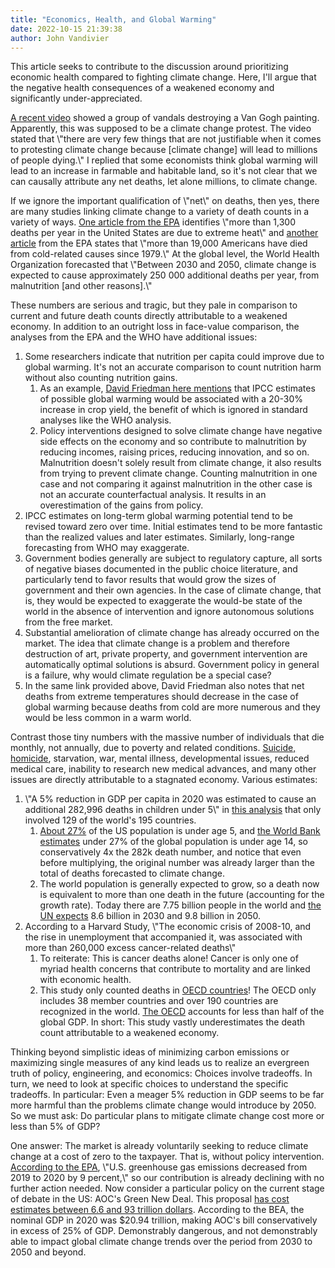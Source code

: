 ```yaml
---
title: "Economics, Health, and Global Warming"
date: 2022-10-15 21:39:38
author: John Vandivier
---
```




<!-- wp:paragraph -->
<p>This article seeks to contribute to the discussion around prioritizing economic health compared to fighting climate change. Here, I'll argue that the negative health consequences of a weakened economy and significantly under-appreciated.</p>
<!-- /wp:paragraph -->

<!-- wp:paragraph -->
<p><a href=\"https://www.tiktok.com/@jameslyonsswe/video/7154727582301211946?is_from_webapp=1&amp;sender_device=pc&amp;web_id=7154889504986891822\">A recent video</a> showed a group of vandals destroying a Van Gogh painting. Apparently, this was supposed to be a climate change protest. The video stated that \"there are very few things that are not justifiable when it comes to protesting climate change because [climate change] will lead to millions of people dying.\" I replied that some economists think global warming will lead to an increase in farmable and habitable land, so it's not clear that we can causally attribute any net deaths, let alone millions, to climate change.</p>
<!-- /wp:paragraph -->

<!-- wp:paragraph -->
<p>If we ignore the important qualification of \"net\" on deaths, then yes, there are many studies linking climate change to a variety of death counts in a variety of ways. <a href=\"https://www.epa.gov/climate-indicators/climate-change-indicators-heat-related-deaths\">One article from the EPA</a> identifies \"more than 1,300 deaths per year in the United States are due to extreme heat\" and <a href=\"https://www.epa.gov/climate-indicators/climate-change-indicators-cold-related-deaths\">another article</a> from the EPA states that \"more than 19,000 Americans have died from cold-related causes since 1979.\" At the global level, the World Health Organization forecasted that \"Between 2030 and 2050, climate change is expected to cause approximately 250 000 additional deaths per year, from malnutrition [and other reasons].\"</p>
<!-- /wp:paragraph -->

<!-- wp:paragraph -->
<p>These numbers are serious and tragic, but they pale in comparison to current and future death counts directly attributable to a weakened economy. In addition to an outright loss in face-value comparison, the analyses from the EPA and the WHO have additional issues:</p>
<!-- /wp:paragraph -->

<!-- wp:list {\"ordered\":true} -->
<ol><li>Some researchers indicate that nutrition per capita could improve due to global warming. It's not an accurate comparison to count nutrition harm without also counting nutrition gains.<ol><li>As an example, <a href=\"https://www.youtube.com/watch?v=euL39f1kins\">David Friedman here mentions</a> that IPCC estimates of possible global warming would be associated with a 20-30% increase in crop yield, the benefit of which is ignored in standard analyses like the WHO analysis.</li><li>Policy interventions designed to solve climate change have negative side effects on the economy and so contribute to malnutrition by reducing incomes, raising prices, reducing innovation, and so on. Malnutrition doesn't solely result from climate change, it also results from trying to prevent climate change. Counting malnutrition in one case and not comparing it against malnutrition in the other case is not an accurate counterfactual analysis. It results in an overestimation of the gains from policy.</li></ol></li><li>IPCC estimates on long-term global warming potential tend to be revised toward zero over time. Initial estimates tend to be more fantastic than the realized values and later estimates. Similarly, long-range forecasting from WHO may exaggerate.</li><li>Government bodies generally are subject to regulatory capture, all sorts of negative biases documented in the public choice literature, and particularly tend to favor results that would grow the sizes of government and their own agencies. In the case of climate change, that is, they would be expected to exaggerate the would-be state of the world in the absence of intervention and ignore autonomous solutions from the free market.</li><li>Substantial amelioration of climate change has already occurred on the market. The idea that climate change is a problem and therefore destruction of art, private property, and government intervention are automatically optimal solutions is absurd. Government policy in general is a failure, why would climate regulation be a special case?</li><li>In the same link provided above, David Friedman also notes that net deaths from extreme temperatures should decrease in the case of global warming because deaths from cold are more numerous and they would be less common in a warm world.</li></ol>
<!-- /wp:list -->

<!-- wp:paragraph -->
<p>Contrast those tiny numbers with the massive number of individuals that die monthly, not annually, due to poverty and related conditions. <a href=\"https://www.ncbi.nlm.nih.gov/pmc/articles/PMC3855327/\">Suicide, homicide</a>, starvation, war, mental illness, developmental issues, reduced medical care, inability to research new medical advances, and many other issues are directly attributable to a stagnated economy. Various estimates:</p>
<!-- /wp:paragraph -->

<!-- wp:list {\"ordered\":true} -->
<ol><li>\"A 5% reduction in GDP per capita in 2020 was estimated to cause an additional 282,996 deaths in children under 5\" in <a href=\"https://journals.plos.org/plosone/article?id=10.1371/journal.pone.0263245\">this analysis</a> that only involved 129 of the world's 195 countries.<ol><li><a href=\"https://datacenter.kidscount.org/data/tables/101-child-population-by-age-group#detailed/1/any/false/574,1729,37,871,870,573,869,36,868,867/62,63,64,6,4693/419,420\">About 27%</a> of the US population is under age 5, and <a href=\"https://data.worldbank.org/indicator/SP.POP.0014.TO.ZS\">the World Bank estimates</a> under 27% of the global population is under age 14, so conservatively 4x the 282k death number, and notice that even before multiplying, the original number was already larger than the total of deaths forecasted to climate change.</li><li>The world population is generally expected to grow, so a death now is equivalent to more than one death in the future (accounting for the growth rate). Today there are 7.75 billion people in the world and <a href=\"https://www.un.org/en/desa/world-population-projected-reach-98-billion-2050-and-112-billion-2100\">the UN expects</a> 8.6 billion in 2030 and 9.8 billion in 2050.</li></ol></li><li>According to a Harvard Study, \"The economic crisis of 2008-10, and the rise in unemployment that accompanied it, was associated with more than 260,000 excess cancer-related deaths\"<ol><li>To reiterate: This is cancer deaths alone! Cancer is only one of myriad health concerns that contribute to mortality and are linked with economic health.</li><li>This study only counted deaths in <a href=\"https://www.hsph.harvard.edu/news/press-releases/economic-downturn-excess-cancer-deaths-atun/\">OECD countries</a>! The OECD only includes 38 member countries and over 190 countries are recognized in the world. <a href=\"https://en.wikipedia.org/w/index.php?title=OECD&amp;oldid=1114562386\">The OECD</a> accounts for less than half of the global GDP. In short: This study vastly underestimates the death count attributable to a weakened economy.</li></ol></li></ol>
<!-- /wp:list -->

<!-- wp:paragraph -->
<p>Thinking beyond simplistic ideas of minimizing carbon emissions or maximizing single measures of any kind leads us to realize an evergreen truth of policy, engineering, and economics: Choices involve tradeoffs. In turn, we need to look at specific choices to understand the specific tradeoffs. In particular: Even a meager 5% reduction in GDP seems to be far more harmful than the problems climate change would introduce by 2050. So we must ask: Do particular plans to mitigate climate change cost more or less than 5% of GDP?</p>
<!-- /wp:paragraph -->

<!-- wp:paragraph -->
<p>One answer: The market is already voluntarily seeking to reduce climate change at a cost of zero to the taxpayer. That is, without policy intervention. <a href=\"https://www.epa.gov/climate-indicators/climate-change-indicators-us-greenhouse-gas-emissions\">According to the EPA</a>, \"U.S. greenhouse gas emissions decreased from 2019 to 2020 by 9 percent,\" so our contribution is already declining with no further action needed. Now consider a particular policy on the current stage of debate in the US: AOC's Green New Deal. This proposal <a href=\"http://factcheck.org/2019/03/how-much-will-the-green-new-deal-cost/\">has cost estimates between 6.6 and 93 trillion dollars</a>. According to the BEA, the nominal GDP in 2020 was $20.94 trillion, making AOC's bill conservatively in excess of 25% of GDP. Demonstrably dangerous, and not demonstrably able to impact global climate change trends over the period from 2030 to 2050 and beyond.</p>
<!-- /wp:paragraph -->